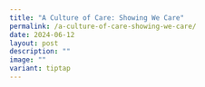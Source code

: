 ```yaml
---
title: "A Culture of Care: Showing We Care"
permalink: /a-culture-of-care-showing-we-care/
date: 2024-06-12
layout: post
description: ""
image: ""
variant: tiptap
---
```

